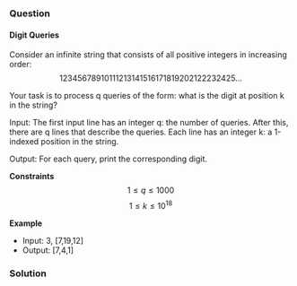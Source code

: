 ### Question
#### Digit Queries
Consider an infinite string that consists of all positive integers in increasing order:
$$ 12345678910111213141516171819202122232425... $$

Your task is to process q queries of the form: what is the digit at position k in the string?

Input: The first input line has an integer q: the number of queries.
After this, there are q lines that describe the queries. Each line has an integer k: a 1-indexed position in the string.

Output: For each query, print the corresponding digit.

**Constraints**
$$ 1 \le q \le 1000 $$
$$ 1 \le k \le 10^{18} $$

**Example**
- Input: 3, [7,19,12]
- Output: [7,4,1]

### Solution
